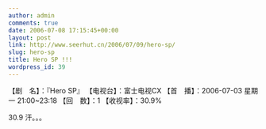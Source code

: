```yaml
---
author: admin
comments: true
date: 2006-07-08 17:15:45+00:00
layout: post
link: http://www.seerhut.cn/2006/07/09/hero-sp/
slug: hero-sp
title: Hero SP !!!
wordpress_id: 39
---
```


【剧　名】：『Hero SP』
【电视台】：富士电视CX
【首　播】：2006-07-03 星期一 21:00~23:18
【回　数】：1
【收视率】：30.9%

30.9  汗。。。
